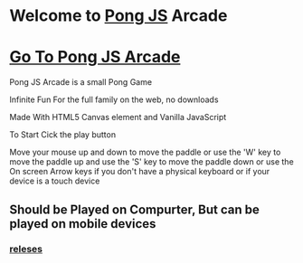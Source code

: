 # Welcome to [Pong JS](https://imagineeeinc.github.io/pongjs/) Arcade

# [Go To Pong JS Arcade](https://imagineeeinc.github.io/pongjs/app/)

Pong JS Arcade is a small Pong Game

Infinite Fun For the full family on the web, no downloads

Made With HTML5 Canvas element and Vanilla JavaScript

To Start Cick the play button

Move your mouse up and down to move the paddle
or use the 'W' key to move the paddle up and use the 'S' key to move the paddle down
or use the On screen Arrow keys if you don't have a physical keyboard or if your device is a touch device

## Should be Played on Compurter, But can be played on mobile devices

### [releses](https://github.com/imagineeeinc/pongjs/releases/)
